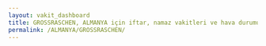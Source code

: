 ```yaml
---
layout: vakit_dashboard
title: GROSSRASCHEN, ALMANYA için iftar, namaz vakitleri ve hava durumu - ilçe/eyalet seç
permalink: /ALMANYA/GROSSRASCHEN/
---
```


<script type="text/javascript">
  var GLOBAL_COUNTRY = 'ALMANYA';
  var GLOBAL_CITY = 'GROSSRASCHEN';
  var GLOBAL_STATE = '';
  var lat = 72;
  var lon = 21;
</script>
